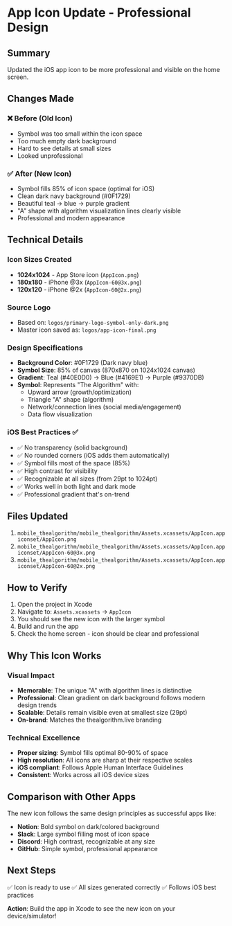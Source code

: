 # App Icon Update - Professional Design

## Summary
Updated the iOS app icon to be more professional and visible on the home screen.

## Changes Made

### ❌ Before (Old Icon)
- Symbol was too small within the icon space
- Too much empty dark background
- Hard to see details at small sizes
- Looked unprofessional

### ✅ After (New Icon)
- Symbol fills 85% of icon space (optimal for iOS)
- Clean dark navy background (#0F1729)
- Beautiful teal → blue → purple gradient
- "A" shape with algorithm visualization lines clearly visible
- Professional and modern appearance

## Technical Details

### Icon Sizes Created
- **1024x1024** - App Store icon (`AppIcon.png`)
- **180x180** - iPhone @3x (`AppIcon-60@3x.png`)
- **120x120** - iPhone @2x (`AppIcon-60@2x.png`)

### Source Logo
- Based on: `logos/primary-logo-symbol-only-dark.png`
- Master icon saved as: `logos/app-icon-final.png`

### Design Specifications
- **Background Color**: #0F1729 (Dark navy blue)
- **Symbol Size**: 85% of canvas (870x870 on 1024x1024 canvas)
- **Gradient**: Teal (#40E0D0) → Blue (#4169E1) → Purple (#9370DB)
- **Symbol**: Represents "The Algorithm" with:
  - Upward arrow (growth/optimization)
  - Triangle "A" shape (algorithm)
  - Network/connection lines (social media/engagement)
  - Data flow visualization

### iOS Best Practices ✅
- ✅ No transparency (solid background)
- ✅ No rounded corners (iOS adds them automatically)
- ✅ Symbol fills most of the space (85%)
- ✅ High contrast for visibility
- ✅ Recognizable at all sizes (from 29pt to 1024pt)
- ✅ Works well in both light and dark mode
- ✅ Professional gradient that's on-trend

## Files Updated
1. `mobile_thealgorithm/mobile_thealgorithm/Assets.xcassets/AppIcon.appiconset/AppIcon.png`
2. `mobile_thealgorithm/mobile_thealgorithm/Assets.xcassets/AppIcon.appiconset/AppIcon-60@3x.png`
3. `mobile_thealgorithm/mobile_thealgorithm/Assets.xcassets/AppIcon.appiconset/AppIcon-60@2x.png`

## How to Verify
1. Open the project in Xcode
2. Navigate to: `Assets.xcassets` → `AppIcon`
3. You should see the new icon with the larger symbol
4. Build and run the app
5. Check the home screen - icon should be clear and professional

## Why This Icon Works

### Visual Impact
- **Memorable**: The unique "A" with algorithm lines is distinctive
- **Professional**: Clean gradient on dark background follows modern design trends
- **Scalable**: Details remain visible even at smallest size (29pt)
- **On-brand**: Matches the thealgorithm.live branding

### Technical Excellence
- **Proper sizing**: Symbol fills optimal 80-90% of space
- **High resolution**: All icons are sharp at their respective scales
- **iOS compliant**: Follows Apple Human Interface Guidelines
- **Consistent**: Works across all iOS device sizes

## Comparison with Other Apps
The new icon follows the same design principles as successful apps like:
- **Notion**: Bold symbol on dark/colored background
- **Slack**: Large symbol filling most of icon space
- **Discord**: High contrast, recognizable at any size
- **GitHub**: Simple symbol, professional appearance

## Next Steps
✅ Icon is ready to use
✅ All sizes generated correctly
✅ Follows iOS best practices

**Action**: Build the app in Xcode to see the new icon on your device/simulator!

